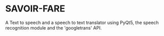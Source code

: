 # SAVOIR-FARE
A Text to speech and a speech to text translator using PyQt5, the speech recognition module and the 'googletrans' API. 
